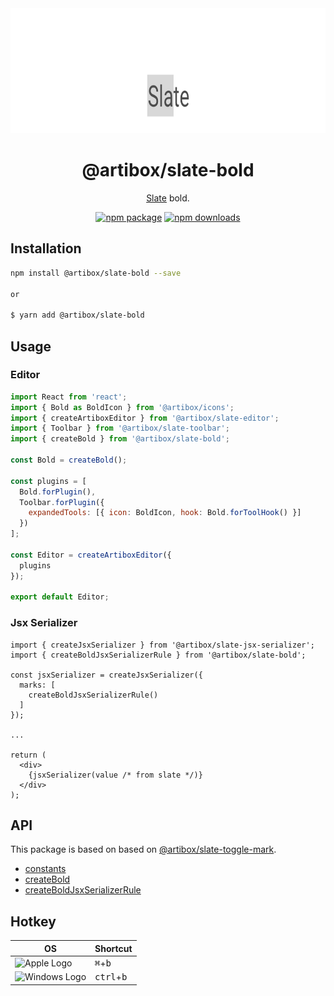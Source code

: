 <div align="center">
  <img
    src="https://raw.githubusercontent.com/ianstormtaylor/slate/master/docs/images/banner.png"
    height="200"
  />
</div>

<h1 align="center">@artibox/slate-bold</h1>

<div align="center">

[Slate](https://github.com/ianstormtaylor/slate) bold.

[![npm package](https://img.shields.io/npm/v/@artibox/slate-bold.svg?maxAge=60)](https://www.npmjs.com/package/@artibox/slate-bold)
[![npm downloads](https://img.shields.io/npm/dt/@artibox/slate-bold.svg?maxAge=60)](https://www.npmjs.com/package/@artibox/slate-bold)

</div>

## Installation

```bash
npm install @artibox/slate-bold --save

or

$ yarn add @artibox/slate-bold
```

## Usage

### Editor

```js
import React from 'react';
import { Bold as BoldIcon } from '@artibox/icons';
import { createArtiboxEditor } from '@artibox/slate-editor';
import { Toolbar } from '@artibox/slate-toolbar';
import { createBold } from '@artibox/slate-bold';

const Bold = createBold();

const plugins = [
  Bold.forPlugin(),
  Toolbar.forPlugin({
    expandedTools: [{ icon: BoldIcon, hook: Bold.forToolHook() }]
  })
];

const Editor = createArtiboxEditor({
  plugins
});

export default Editor;
```

### Jsx Serializer

```tsx
import { createJsxSerializer } from '@artibox/slate-jsx-serializer';
import { createBoldJsxSerializerRule } from '@artibox/slate-bold';

const jsxSerializer = createJsxSerializer({
  marks: [
    createBoldJsxSerializerRule()
  ]
});

...

return (
  <div>
    {jsxSerializer(value /* from slate */)}
  </div>
);
```

## API

This package is based on based on [@artibox/slate-toggle-mark](../slate-toggle-mark/README.md).

- [constants](./src/constants.ts)
- [createBold](./src/bold.ts)
- [createBoldJsxSerializerRule](./src/jsx-serializer.ts)

## Hotkey

| OS                       | Shortcut                     |
| ------------------------ | ---------------------------- |
| ![Apple Logo][apple]     | <kbd>⌘</kbd>+<kbd>b</kbd>    |
| ![Windows Logo][windows] | <kbd>ctrl</kbd>+<kbd>b</kbd> |

[apple]: https://cdn2.iconfinder.com/data/icons/designer-skills/128/apple-ios-system-platform-os-mac-linux-48.png
[windows]: https://cdn2.iconfinder.com/data/icons/designer-skills/128/windows-48.png
